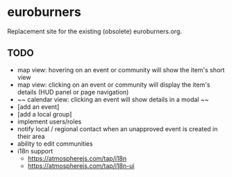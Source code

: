 # euroburners
Replacement site for the existing (obsolete) euroburners.org. 

TODO
----

* map view: hovering on an event or community will show the item's short view
* map view: clicking on an event or community will display the item's details (HUD panel or page navigation)
* ~~ calendar view: clicking an event will show details in a modal ~~ 
* [add an event]
* [add a local group]
* implement users/roles 
* notify local / regional contact when an unapproved event is created in their area
* ability to edit communities 
* i18n support 
    * https://atmospherejs.com/tap/i18n
    * https://atmospherejs.com/tap/i18n-ui
